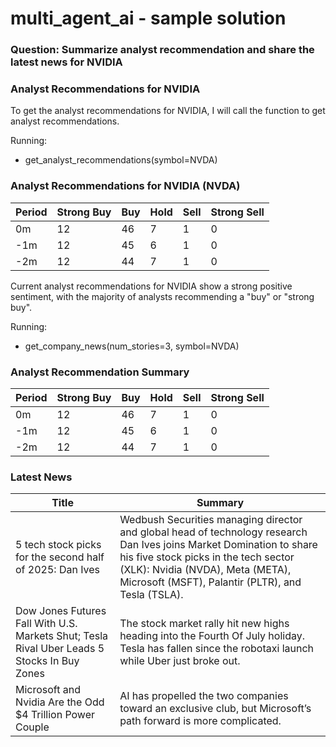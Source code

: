# multi_agent_ai - sample solution

### Question: Summarize analyst recommendation and share the latest news for NVIDIA

### Analyst Recommendations for NVIDIA
To get the analyst recommendations for NVIDIA, I will call the function to get analyst recommendations. 

Running:
 - get_analyst_recommendations(symbol=NVDA)

### Analyst Recommendations for NVIDIA (NVDA)
| Period | Strong Buy | Buy | Hold | Sell | Strong Sell |
| --- | --- | --- | --- | --- | --- |
| 0m | 12 | 46 | 7 | 1 | 0 |
| -1m | 12 | 45 | 6 | 1 | 0 |
| -2m | 12 | 44 | 7 | 1 | 0 |

Current analyst recommendations for NVIDIA show a strong positive sentiment, with the majority of analysts recommending a "buy" or "strong buy". 


Running:
 - get_company_news(num_stories=3, symbol=NVDA)

### Analyst Recommendation Summary
| Period | Strong Buy | Buy | Hold | Sell | Strong Sell |
| --- | --- | --- | --- | --- | --- |
| 0m | 12 | 46 | 7 | 1 | 0 |
| -1m | 12 | 45 | 6 | 1 | 0 |
| -2m | 12 | 44 | 7 | 1 | 0 |

### Latest News
| Title | Summary |
| --- | --- |
| 5 tech stock picks for the second half of 2025: Dan Ives | Wedbush Securities managing director and global head of technology research Dan Ives joins Market Domination to share his five stock picks in the tech sector (XLK): Nvidia (NVDA), Meta (META), Microsoft (MSFT), Palantir (PLTR), and Tesla (TSLA). |
| Dow Jones Futures Fall With U.S. Markets Shut; Tesla Rival Uber Leads 5 Stocks In Buy Zones | The stock market rally hit new highs heading into the Fourth Of July holiday. Tesla has fallen since the robotaxi launch while Uber just broke out. |
| Microsoft and Nvidia Are the Odd $4 Trillion Power Couple | AI has propelled the two companies toward an exclusive club, but Microsoft’s path forward is more complicated. |
